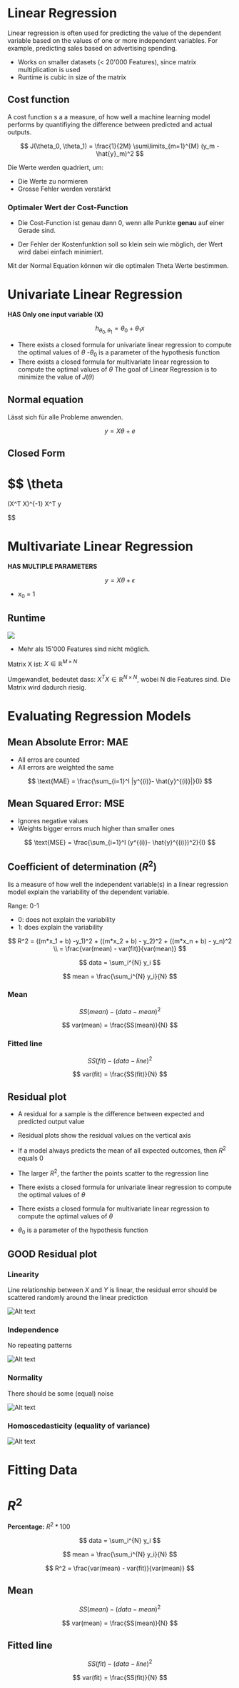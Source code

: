 # Linear Regression

Linear regression is often used for predicting the value of the dependent variable based on the values of one or more independent variables. For example, predicting sales based on advertising spending.

- Works on smaller datasets (< 20'000 Features), since matrix multiplication is used
- Runtime is cubic in size of the matrix

## Cost function

A cost function s a a measure, of how well a machine learning model performs by quantifiying the difference between predicted and actual outputs.

$$
J(\theta_0, \theta_1) =
\frac{1}{2M}
\sum\limits_{m=1}^{M}
(y_m - \hat{y}_m)^2
$$


Die Werte werden quadriert, um:

- Die Werte zu normieren
- Grosse Fehler werden verstärkt

### Optimaler Wert der Cost-Function

- Die Cost-Function ist genau dann 0, wenn alle Punkte **genau** auf einer Gerade sind.

- Der Fehler der Kostenfunktion soll so klein sein wie möglich, der Wert wird dabei einfach minimiert.

Mit der Normal Equation können wir die optimalen Theta Werte bestimmen.


# Univariate Linear Regression

**HAS Only one input variable (X)**

$$
h_{\theta_0, \theta_1} = \theta_0 + \theta_1x
$$

- There exists a closed formula for univariate linear regression to compute the optimal values of $\theta$
-$\theta_0$ is a parameter of the hypothesis function
- There exists a closed formula for multivariate linear regression to compute the optimal values of $\theta$
The goal of Linear Regression is to minimize the value of 𝐽($\theta$)


## Normal equation

Lässt sich für alle Probleme anwenden.

$$
y = X \theta + e
$$

## Closed Form 

$$
\theta
=
(X^T X)^{-1}
X^T y

$$



# Multivariate Linear Regression

**HAS MULTIPLE PARAMETERS**

$$
y = X \theta + \epsilon
$$

- $x_0$ = 1



## Runtime

![](media/IMG_0260.jpeg)

- Mehr als 15'000 Features sind nicht möglich.

Matrix X ist: $X \in \mathbb{R}^{M \times N}$

Umgewandlet, bedeutet dass: $X^T X \in \mathbb{R}^{N \times N}$, wobei N die Features sind. Die Matrix wird dadurch riesig.

# Evaluating Regression Models

## Mean Absolute Error: MAE

- All erros are counted
- All errors are weighted the same

$$ 
\text{MAE} = \frac{\sum_{i=1}^I |y^{(i)}- \hat{y}^{(i)}|}{I}
$$

## Mean Squared Error: MSE

- Ignores negative values
- Weights bigger errors much higher than smaller ones

$$ 
\text{MSE} = \frac{\sum_{i=1}^I (y^{(i)}- \hat{y}^{(i)})^2}{I}
$$


## Coefficient of determination ($R^2$)
Iis a measure of how well the independent variable(s) in a linear regression model explain the variability of the dependent variable. 

Range: 0-1
- 0: does not explain the variability
- 1: does explain the variability


$$
R^2 = ((m*x_1 + b) -y_1)^2 + ((m*x_2 + b) - y_2)^2 + ((m*x_n + b) - y_n)^2
\\
= \frac{var(mean) - var(fit)}{var(mean)}
$$

$$
data = \sum_i^{N} y_i
$$

$$
mean = \frac{\sum_i^{N} y_i}{N}
$$


### Mean


$$
SS(mean) - (data-mean)^2
$$


$$
var(mean) = \frac{SS(mean)}{N}
$$

### Fitted line

$$
SS(fit) - (data-line)^2
$$


$$
var(fit) = \frac{SS(fit)}{N}
$$
## Residual plot

- A residual for a sample is the difference between expected and predicted output value
- Residual plots show the residual values on the vertical axis

- If a model always predicts the mean of all expected outcomes, then $R^2$ equals 0
- The larger $R^2$, the farther the points scatter to the regression line

- There exists a closed formula for univariate linear regression 
to compute the optimal values of $\theta$
- There exists a closed formula for multivariate linear regression to compute the optimal values of $\theta$
- $\theta_0$ is a parameter of the hypothesis function

## GOOD Residual plot

### Linearity

Line relationship between $X$ and $Y$ is linear, the residual error should be scattered randomly around the linear prediction

![Alt text](media/image.png)

### Independence

No repeating patterns

![Alt text](media/image-1.png)

### Normality

There should be some (equal) noise

![Alt text](media/image-2.png)

### Homoscedasticity (equality of variance)

![Alt text](media/image-3.png)


# Fitting Data
# $R^2$

**Percentage:** $R^2 *100$

$$
data = \sum_i^{N} y_i
$$

$$
mean = \frac{\sum_i^{N} y_i}{N}
$$


$$
R^2 = \frac{var(mean) - var(fit)}{var(mean)}
$$

## Mean


$$
SS(mean) - (data-mean)^2
$$


$$
var(mean) = \frac{SS(mean)}{N}
$$

## Fitted line

$$
SS(fit) - (data-line)^2
$$


$$
var(fit) = \frac{SS(fit)}{N}
$$